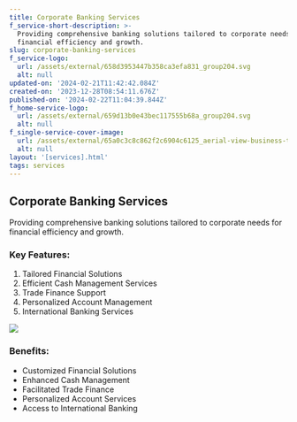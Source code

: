 ```yaml
---
title: Corporate Banking Services
f_service-short-description: >-
  Providing comprehensive banking solutions tailored to corporate needs for
  financial efficiency and growth.
slug: corporate-banking-services
f_service-logo:
  url: /assets/external/658d3953447b358ca3efa831_group204.svg
  alt: null
updated-on: '2024-02-21T11:42:42.084Z'
created-on: '2023-12-28T08:54:11.676Z'
published-on: '2024-02-22T11:04:39.844Z'
f_home-service-logo:
  url: /assets/external/659d13b0e43bec117555b68a_group204.svg
  alt: null
f_single-service-cover-image:
  url: /assets/external/65a0c3c8c862f2c6904c6125_aerial-view-business-team201.jpg
  alt: null
layout: '[services].html'
tags: services
---
```


Corporate Banking Services
--------------------------

Providing comprehensive banking solutions tailored to corporate needs for financial efficiency and growth.

### Key Features:

1.  Tailored Financial Solutions
2.  Efficient Cash Management Services
3.  Trade Finance Support
4.  Personalized Account Management
5.  International Banking Services

![](/assets/external/65a0c37c211a00be21c3ef84_l3b.jpg)

### Benefits:

*   Customized Financial Solutions
*   Enhanced Cash Management
*   Facilitated Trade Finance
*   Personalized Account Services
*   Access to International Banking
